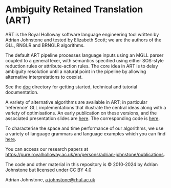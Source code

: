 # Ambiguity Retained Translation (ART)

ART is the Royal Holloway software language engineering tool written by Adrian Johnstone and tested by Elizabeth Scott; we are the authors of the GLL, RNGLR and BRNGLR algorithms.

The default ART pipeline processes language inputs using an MGLL parser coupled to a general lexer, with semantics specified using either SOS-style reduction rules or attribute-action rules. The core idea in ART is to delay ambiguity resolution until a natural point in the pipeline by allowing alternative interpretations to coexist.

See the [doc](https://github.com/AJohnstone2007/ART/tree/main/doc) directory for getting started, technical and tutorial documentation.

A variety of alternative algorithms are available in ART; in particular 'reference' GLL implementations that illustrate the central ideas along with a variety of optimisations. An early publication on these versions, and the associated presentation slides are [here](https://github.com/AJohnstone2007/ART/tree/main/doc/referenceImplementations). The corresponding code is [here](https://github.com/AJohnstone2007/ART/tree/main/src/uk/ac/rhul/cs/csle/art/cfg/gll).

To characterise the space and time performance of our algorithms, 
we use a variety of language grammars and language examples which you can find [here](https://github.com/AJohnstone2007/ART/tree/main/corpora).

You can access our research papers at https://pure.royalholloway.ac.uk/en/persons/adrian-johnstone/publications.

The code and other material in this repository is &copy; 2010-2024 by Adrian Johnstone but licensed under CC BY 4.0

Adrian Johnstone, a.johnstone@rhul.ac.uk
